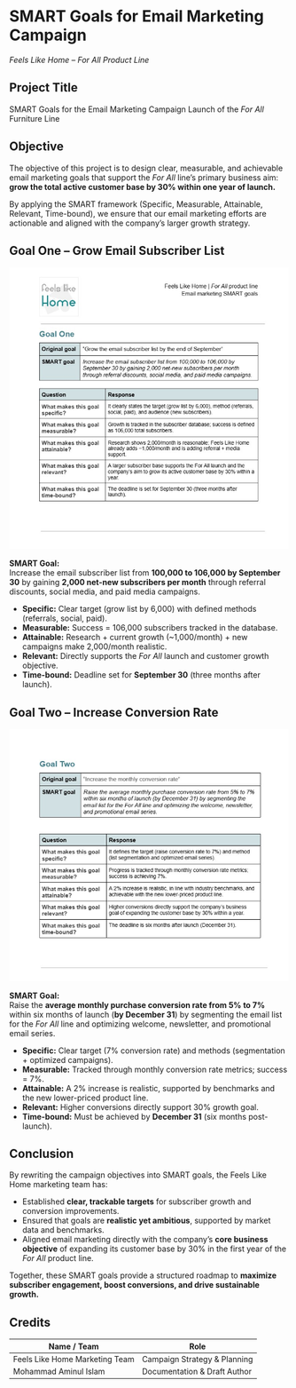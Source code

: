 # SMART Goals for Email Marketing Campaign
*Feels Like Home – For All Product Line*

## Project Title
SMART Goals for the Email Marketing Campaign Launch of the *For All* Furniture Line

## Objective
The objective of this project is to design clear, measurable, and achievable email marketing goals that support the *For All* line’s primary business aim: **grow the total active customer base by 30% within one year of launch.**

By applying the SMART framework (Specific, Measurable, Attainable, Relevant, Time-bound), we ensure that our email marketing efforts are actionable and aligned with the company’s larger growth strategy.

## Goal One – Grow Email Subscriber List
![Goal One](https://github.com/aminbiography/Google-Digital-Marketing---E-commerce-Professional-Certificate/blob/main/bar-graph-chart-image/Create%20SMART%20goals%20for%20an%20email%20campaign-01.jpg)

**SMART Goal:**  
Increase the email subscriber list from **100,000 to 106,000 by September 30** by gaining **2,000 net-new subscribers per month** through referral discounts, social media, and paid media campaigns.

- **Specific:** Clear target (grow list by 6,000) with defined methods (referrals, social, paid).
- **Measurable:** Success = 106,000 subscribers tracked in the database.
- **Attainable:** Research + current growth (~1,000/month) + new campaigns make 2,000/month realistic.
- **Relevant:** Directly supports the *For All* launch and customer growth objective.
- **Time-bound:** Deadline set for **September 30** (three months after launch).

## Goal Two – Increase Conversion Rate
![Goal Two](https://github.com/aminbiography/Google-Digital-Marketing---E-commerce-Professional-Certificate/blob/main/bar-graph-chart-image/Create%20SMART%20goals%20for%20an%20email%20campaign-02.jpg)

**SMART Goal:**  
Raise the **average monthly purchase conversion rate from 5% to 7%** within six months of launch (**by December 31**) by segmenting the email list for the *For All* line and optimizing welcome, newsletter, and promotional email series.

- **Specific:** Clear target (7% conversion rate) and methods (segmentation + optimized campaigns).
- **Measurable:** Tracked through monthly conversion rate metrics; success = 7%.
- **Attainable:** A 2% increase is realistic, supported by benchmarks and the new lower-priced product line.
- **Relevant:** Higher conversions directly support 30% growth goal.
- **Time-bound:** Must be achieved by **December 31** (six months post-launch).

## Conclusion
By rewriting the campaign objectives into SMART goals, the Feels Like Home marketing team has:

- Established **clear, trackable targets** for subscriber growth and conversion improvements.
- Ensured that goals are **realistic yet ambitious**, supported by market data and benchmarks.
- Aligned email marketing directly with the company’s **core business objective** of expanding its customer base by 30% in the first year of the *For All* product line.

Together, these SMART goals provide a structured roadmap to **maximize subscriber engagement, boost conversions, and drive sustainable growth.**

## Credits

| Name / Team            | Role                               |
|-------------------------|------------------------------------|
| Feels Like Home Marketing Team | Campaign Strategy & Planning |
| Mohammad Aminul Islam   | Documentation & Draft Author       |

